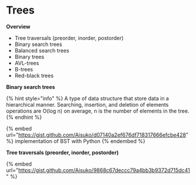 # Trees

**Overview**

* Tree traversals (preorder, inorder, postorder)
* Binary search trees
* Balanced search trees
* Binary trees
* AVL-trees
* B-trees
* Red-black trees

**Binary search trees**

{% hint style="info" %}
A type of data structure that store data in a hierarchical manner. Searching, insertion, and deletion of elements operations are O(log n) on average, n is the number of elements in the tree.
{% endhint %}

{% embed url="https://gist.github.com/Aisuko/d07140a2ef676df718317666efcbe428" %}
implementation of BST with Python
{% endembed %}

**Tree traversals (preorder, inorder, postorder)**

{% embed url="https://gist.github.com/Aisuko/9868c67deccc79a4bb3b9372d715dc41" %}
